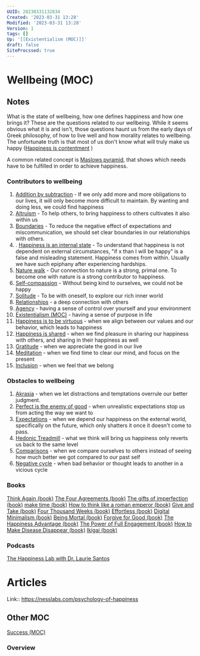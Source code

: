 ```yaml
---
UUID: 20230331132834
Created: '2023-03-31 13:28'
Modified: '2023-03-31 13:28'
Version: 1
tags: []
Up: '[[Existentialism (MOC)]]'
draft: false
SiteProcssed: true
---
```


# Wellbeing (MOC)

## Notes

What is the state of wellbeing, how one defines happiness and how one brings it? These are the questions related to our wellbeing. While it seems obvious what it is and isn't, those questions haunt us from the early days of Greek philosophy, of how to live well and how morality relates to wellbeing. The unfortunate truth is that most of us don't know what will truly make us happy ([Happiness is contentment](/notes/happiness-is-contentment.md) )

A common related concept is [Maslows pyramid](/notes/maslows-pyramid.md), that shows which needs have to be fulfilled in order to achieve happiness.

### Contributors to wellbeing
1. [Addition by subtraction](/notes/addition-by-subtraction.md) - If we only add more and more obligations to our lives, it will only become more difficult to maintain. By wanting and doing less, we could find happiness
2. [Altruism](/notes/giving.md) - To help others, to bring happiness to others cultivates it also within us
3. [Boundaries](/notes/boundaries.md) - To reduce the negative effect of expectations and miscommunication, we should set clear boundaries in our relationships with others. 
4. . [Happiness is an internal state](/notes/happiness-is-an-internal-state.md) - To understand that happiness is not dependent on external circumstances, "if x than I will be happy" is a false and misleading statement. Happiness comes from within. Usually we have such epiphany after experiencing hardships.
5. [Nature walk](/notes/nature-walk.md) - Our connection to nature is a strong, primal one. To become one with nature is a strong contributor to happiness. 
6. [Self-compassion](/notes/self-compassion.md) - Without being kind to ourselves, we could not be happy
7. [Solitude](/notes/solitude.md) - To be with oneself, to explore our rich inner world
8. [Relationships](/notes/relationships.md) - a deep connection with others
9. [Agency](/notes/agency.md) - having a sense of control over yourself and your environment 
10. [Existentialism (MOC)](/mocs/existentialism-moc.md) - having a sense of purpose in life
11. [Happiness is to be virtuous](/notes/happiness-is-to-be-virtuous.md) - when we align between our values and our behavior, which leads to happiness
12. [Happiness is shared](/notes/happiness-is-shared.md) - when we find pleasure in sharing our happiness with others, and sharing in their happiness as well
13. [Gratitude](/notes/gratitude.md) - when we appreciate the good in our live
14. [Meditation](/notes/meditation.md) - when we find time to clear our mind, and focus on the present
15. [Inclusion](/notes/inclusion.md) - when we feel that we belong

### Obstacles to wellbeing
1. [Akrasia](/notes/akrasia.md) - when we let distractions and temptations overrule our better judgment. 
2. [Perfect is the enemy of good](/notes/perfect-is-the-enemy-of-good.md) - when unrealistic expectations stop us from acting the way we want to
3. [Expectations](/notes/expectations.md) - when we depend our happiness on the external world, specifically on the future, which only shatters it once it doesn't come to pass. 
4. [Hedonic Treadmill](/notes/hedonic-treadmill.md) - what we think will bring us happiness only reverts us back to the same level
5. [Comparisons](/notes/comparisons.md) - when we compare ourselves to others instead of seeing how much better we got compared to our past self
6. [Negative cycle](/notes/negative-cycle.md) - when bad behavior or thought leads to another in a vicious cycle

### Books
[Think Again (book)](/books/think-again-book.md)
[The Four Agreements (book)](/notes/the-four-agreements-book.md)
[The gifts of imperfection (book)](/notes/the-gifts-of-imperfection-book.md)
[make time (book)](/books/make-time-book.md)
[How to think like a roman emperor (book)](/books/how-to-think-like-a-roman-emperor-book.md)
[Give and Take (book)](/books/give-and-take-book.md)
[Four Thousand Weeks (book)](/books/four-thousand-weeks-book.md)
[Effortless (book)](/books/effortless-book.md)
[Digital Minimalism (book)](/books/digital-minimalism-book.md)
[Being Mortal (book)](/books/being-mortal-book.md)
[Forgive for Good (book)](/books/forgive-for-good-book.md)
[The Happiness Advantage (book)](/books/the-happiness-advantage-book.md)
[The Power of Full Engagement (book)](/books/the-power-of-full-engagement-book.md)
[How to Make Disease Disappear (book)](/books/how-to-make-disease-disappear-book.md)
[Ikigai (book)](/books/ikigai-book.md)
### Podcasts
[The Happiness Lab with Dr. Laurie Santos](null)

# Articles 
Link:: https://nesslabs.com/psychology-of-happiness

## Other MOC
[Success (MOC)](/mocs/success-moc.md)


### Overview
